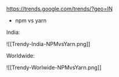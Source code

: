 https://trends.google.com/trends/?geo=IN

- npm vs yarn

India:

![[Trendy-India-NPMvsYarn.png]]

Worldwide:

![[Trendy-Worlwide-NPMvsYarn.png]]



